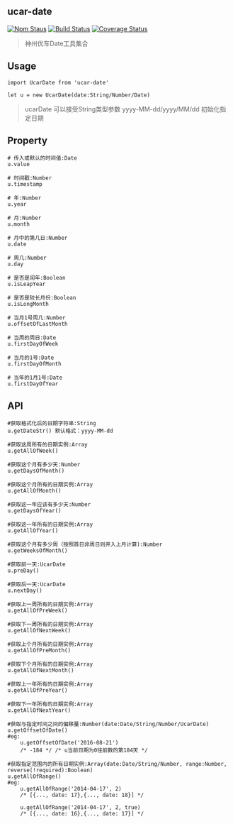 ## ucar-date
[![Npm Staus](https://img.shields.io/npm/v/ucar-date.svg)](https://www.npmjs.com/package/ucar-date)
[![Build Status](https://travis-ci.org/yusphy45/ucar-date.svg?branch=master)](https://travis-ci.org/yusphy45/ucar-date)
[![Coverage Status](https://coveralls.io/repos/github/yusphy45/ucar-Date/badge.svg?branch=master)](https://coveralls.io/github/yusphy45/ucar-Date?branch=master)
> 神州优车Date工具集合

## Usage
```
import UcarDate from 'ucar-date'
	
let u = new UcarDate(date:String/Number/Date)
```
> ucarDate 可以接受String类型参数 yyyy-MM-dd/yyyy/MM/dd 初始化指定日期

## Property
```
# 传入或默认的时间值:Date
u.value
	
# 时间戳:Number
u.timestamp
	
# 年:Number
u.year
	
# 月:Number
u.month
	
# 月中的第几日:Number
u.date
	
# 周几:Number
u.day
	
# 是否是闰年:Boolean
u.isLeapYear
	
# 是否是较长月份:Boolean
u.isLongMonth
	
# 当月1号周几:Number
u.offsetOfLastMonth

# 当周的周日:Date
u.firstDayOfWeek

# 当月的1号:Date
u.firstDayOfMonth

# 当年的1月1号:Date
u.firstDayOfYear
```
	
## API
```
#获取格式化后的日期字符串:String
u.getDateStr() 默认格式：yyyy-MM-dd

#获取这周所有的日期实例:Array	
u.getAllOfWeek()
	
#获取这个月有多少天:Number
u.getDaysOfMonth()

#获取这个月所有的日期实例:Array
u.getAllOfMonth()
	
#获取这一年应该有多少天:Number
u.getDaysOfYear()

#获取这一年所有的日期实例:Array
u.getAllOfYear()
	
#获取这个月有多少周（按照首日非周日则并入上月计算):Number
u.getWeeksOfMonth()
	
#获取前一天:UcarDate
u.preDay()
	
#获取后一天:UcarDate
u.nextDay()

#获取上一周所有的日期实例:Array
u.getAllOfPreWeek()

#获取下一周所有的日期实例:Array
u.getAllOfNextWeek()

#获取上个月所有的日期实例:Array
u.getAllOfPreMonth()

#获取下个月所有的日期实例:Array
u.getAllOfNextMonth()

#获取上一年所有的日期实例:Array
u.getAllOfPreYear()

#获取下一年所有的日期实例:Array
u.getAllOfNextYear()

#获取与指定时间之间的偏移量:Number(date:Date/String/Number/UcarDate)
u.getOffsetOfDate()
#eg:
	u.getOffsetOfDate('2016-08-21') 
	/* -184 */ /* u当前日期为0往前数的第184天 */

#获取指定范围内的所有日期实例:Array(date:Date/String/Number, range:Number, reverse(!required):Boolean)
u.getAllOfRange()
#eg: 
	u.getAllOfRange('2014-04-17', 2)
	/* [{..., date: 17},{..., date: 18}] */
	
	u.getAllOfRange('2014-04-17', 2, true)
	/* [{..., date: 16},{..., date: 17}] */


```